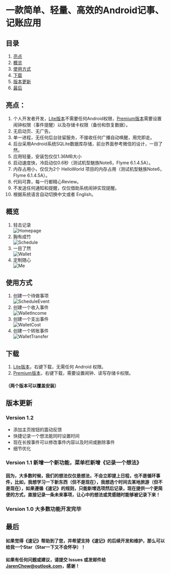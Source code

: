 # 一款简单、轻量、高效的Android记事、记账应用

## 目录
1. [亮点](#亮点)
2. [概览](#概览)
3. [使用方式](#使用方式)
4. [下载](#下载)
5. [版本更新](#版本更新)
6. [最后](#最后)

## 亮点：
1. 个人开发者开发，[Lite版本](./apk/QuickNotesLite.apk)不需要任何Android权限，[Premium版本](./apk/QuickNotesPremium.apk)需要设置闹钟权限（事件提醒）以及存储卡权限（备份和恢复数据）。
2. 无启动页、无广告。
3. 单一进程，无任何后台驻留服务，不接收任何广播自动唤醒，用完即走。
4. 后台采用Android系统SQLite数据库存储，前台界面参考微信的设计，一目了然。
5. 应用轻量，安装包仅仅1.36MB大小
6. 启动速度快，冷启动仅0.6秒（测试机型魅族Note6，Flyme 6.1.4.5A）。
7. 内存占用小，仅仅为2个 HelloWorld 项目的内存占用（测试机型魅族Note6，Flyme 6.1.4.5A）。
8. 代码可靠，每一行都精心Review。
9. 不发送任何通知和提醒，仅仅借助系统闹钟实现提醒。
10. 根据系统语言自动切换中文或者 English。

## 概览
1. 轻击记录  
![Homepage](./png/homepage.png "Homepage")
2. 胸有成竹  
![Schedule](./png/schedule.png "Schedule")
3. 一目了然  
![Wallet](./png/wallet.png "Wallet")
4. 定制随心  
![Me](./png/me.png "Me")

## 使用方式
1. 创建一个待做事项  
![ScheduleEvent](./gif/ScheduleEvent.gif "ScheduleEvent")
2. 创建一个收入事件  
![WalletIncome](./gif/WalletIncome.gif "WalletIncome")
3. 创建一个支出事件  
![WalletCost](./gif/WalletCost.gif "WalletCost")
4. 创建一个转账事件  
![WalletTransfer](./gif/WalletTransfer.gif "WalletTransfer")

## 下载
1. [Lite版本](./apk/QuickNotesLite.apk)，右键下载，无需任何 Android 权限。
2. [Premium版本](./apk/QuickNotesPremium.apk)，右键下载，需要设置闹钟、读写存储卡权限。
#### （两个版本可以覆盖安装）

## 版本更新

### Version 1.2
* 添加主页按钮的震动反馈
* 快捷记录一个想法能同时设置时间
* 现在长按事件可以修改事件内容以及时间或删除事件
* 细节优化
### Version 1.1 新增一个新功能，菜单栏新增《记录一个想法》
#### 因为，大多数时候，我们的想法仅仅是想法，不会立即提上日程，也不是循环事件，比如，我想学习一下新东西（但不是现在），我想选个时间去某地旅游（但不是现在），如果遵循《速记》的规则，只能新增选项然后记录，现在提供一个更简便的方式，直接记录一条未来事项，让心中的想法或灵感随时能够被记录下来！
### Version 1.0 大多数功能开发完毕

## 最后
#### 如果觉得《速记》帮助到了您，并希望支持《速记》的后续开发和维护，那么可以给我一个Star（Star一下又不会怀孕）！
#### 如果有任何问题或建议，请提交 Issues 或发邮件给 JarenChow@outlook.com，感谢！
